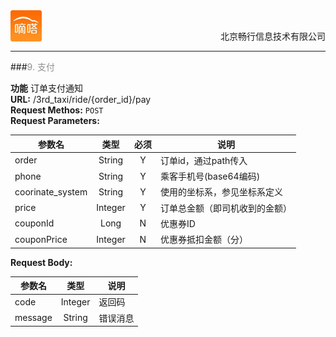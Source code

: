<div align="center">
<img src="../../dida.jpg" height="50" width="50" align="left">
<br><p align="right">北京畅行信息技术有限公司</p>
</div>


---

###<font color=#8E8E8E >9. 支付</font>

**功能**    订单支付通知<br>
**URL:**   /3rd_taxi/ride/{order_id}/pay<br>
**Request Methos:**  `POST`<br>
**Request Parameters:** 

| 参数名      | 类型   |  必须 |  说明  |
| ---              | :-----:|:----:|  ---   |
| order            | String   | Y  |  订单id，通过path传入     |
| phone            | String   | Y  |  乘客手机号(base64编码)   |
| coorinate_system | String   | Y  | 使用的坐标系，参见坐标系定义 |
| price            | Integer  | Y  | 订单总金额（即司机收到的金额）|
| couponId         | Long     | N  |优惠券ID|
| couponPrice      | Integer  | N  |优惠券抵扣金额（分）|



**Request Body:** 

| 参数名      | 类型   |   说明  |
| ---         | :-----:|  ---   |
| code        | Integer  | 返回码|
| message     | String   |错误消息|

